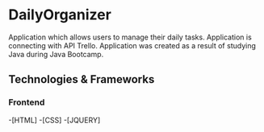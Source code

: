 # DailyOrganizer

Application which allows users to manage their daily tasks.
Application is connecting with API Trello. 
Application was created as a result of studying Java during Java Bootcamp. 

## Technologies & Frameworks

### Frontend
-[HTML]
-[CSS]
-[JQUERY]

